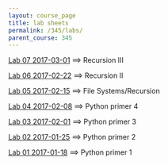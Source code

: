 ```yaml
---
layout: course_page
title: lab sheets
permalink: /345/labs/
parent_course: 345
---
```


[Lab 07 2017-03-01](/345/lab7/) ==> Recursion III

[Lab 06 2017-02-22](/345/lab6/) ==> Recursion II

[Lab 05 2017-02-15](/345/lab5/) ==> File Systems/Recursion

[Lab 04 2017-02-08](/345/lab4/) ==> Python primer 4

[Lab 03 2017-02-01](/345/lab3/) ==> Python primer 3

[Lab 02 2017-01-25](/345/lab2/) ==> Python primer 2

[Lab 01 2017-01-18](/345/lab1/) ==> Python primer 1

